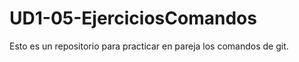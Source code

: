 # UD1-05-EjerciciosComandos



Esto es un repositorio para practicar en pareja los comandos de git.
